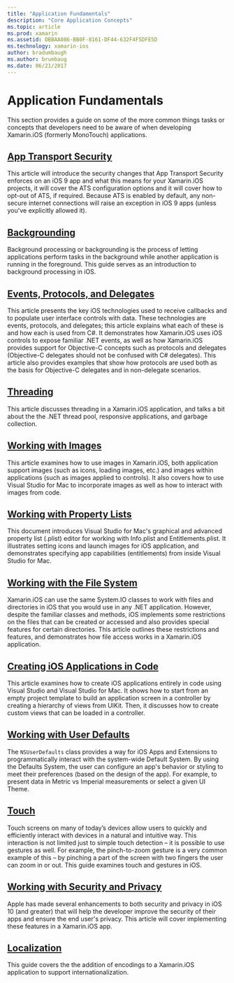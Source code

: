 ```yaml
---
title: "Application Fundamentals"
description: "Core Application Concepts"
ms.topic: article
ms.prod: xamarin
ms.assetid: DBBAA086-BB0F-8161-DF44-632F4F5DFE5D
ms.technology: xamarin-ios
author: bradumbaugh
ms.author: brumbaug
ms.date: 06/21/2017
---
```


# Application Fundamentals

This section provides a guide on some of the more common things tasks or
concepts that developers need to be aware of when developing Xamarin.iOS (formerly MonoTouch) applications.

## [App Transport Security](~/ios/app-fundamentals/ats.md)

This article will introduce the security changes that App Transport Security enforces on an iOS 9 app and what this means for your Xamarin.iOS projects, it will cover the ATS configuration options and it will cover how to opt-out of ATS, if required. Because ATS is enabled by default, any non-secure internet connections will raise an exception in iOS 9 apps (unless you've explicitly allowed it).


## [Backgrounding](~/ios/app-fundamentals/backgrounding/index.md)

Background processing or backgrounding is the process of letting applications perform tasks in the background while another application is running in the foreground. This guide serves as an introduction to background processing in iOS.


## [Events, Protocols, and Delegates](~/ios/app-fundamentals/delegates-protocols-and-events.md)

This article presents the key iOS technologies used to receive callbacks and to populate user interface controls with data. These technologies are events, protocols, and delegates; this article explains what each of these is and how each is used from C#. It demonstrates how Xamarin.iOS uses iOS controls to expose familiar .NET events, as well as how Xamarin.iOS provides support for Objective-C concepts such as protocols and delegates (Objective-C delegates should not be confused with C# delegates). This article also provides examples that show how protocols are used both as the basis for Objective-C delegates and in non-delegate scenarios.

## [Threading](~/ios/app-fundamentals/threading.md)

This article discusses threading in a Xamarin.iOS application, and talks a bit
about the the .NET thread pool, responsive applications, and garbage
collection.&nbsp;

## [Working with Images](~/ios/app-fundamentals/images-icons/index.md)

This article examines how to use images in Xamarin.iOS, both application
support images (such as icons, loading images, etc.) and images within
applications (such as images applied to controls). It also covers how to use
Visual Studio for Mac to incorporate images as well as how to interact with images from
code.

## [Working with Property Lists](~/ios/app-fundamentals/index.md)

This document introduces Visual Studio for Mac's graphical and advanced property list (.plist) editor for working with Info.plist and Entitlements.plist. It illustrates setting icons and launch images for iOS application, and demonstrates specifying app capabilities (entitlements) from inside Visual Studio for Mac.

## [Working with the File System](~/ios/app-fundamentals/file-system.md)

Xamarin.iOS can use the same System.IO classes to work with files and
directories in iOS that you would use in any .NET application. However, despite
the familiar classes and methods, iOS implements some restrictions on the files
that can be created or accessed and also provides special features for certain
directories. This article outlines these restrictions and features, and
demonstrates how file access works in a Xamarin.iOS application.

## [Creating iOS Applications in Code](~/ios/app-fundamentals/ios-code-only.md)

This article examines how to create iOS applications entirely in code using Visual Studio and Visual Studio for Mac. It shows how to start from an empty project template to build an application screen in a controller by creating a hierarchy of views from UIKit. Then, it discusses how to create custom views that can be loaded in a controller.

## [Working with User Defaults](~/ios/app-fundamentals/user-defaults.md)

The `NSUserDefaults` class provides a way for iOS Apps and Extensions to programmatically interact with the system-wide Default System. By using the Defaults System, the user can configure an app's behavior or styling to meet their preferences (based on the design of the app). For example, to present data in Metric vs Imperial measurements or select a given UI Theme.

## [Touch](~/ios/app-fundamentals/touch/index.md)

Touch screens on many of today’s devices allow users to quickly and efficiently interact with devices in a natural and intuitive way. This interaction is not limited just to simple touch detection – it is possible to use gestures as well. For example, the pinch-to-zoom gesture is a very common example of this – by pinching a part of the screen with two fingers the user can zoom in or out. This guide examines touch and gestures in iOS.

## [Working with Security and Privacy](~/ios/app-fundamentals/security-privacy.md)

Apple has made several enhancements to both security and privacy in iOS 10 (and greater) that will help the developer improve the security of their apps and ensure the end user's privacy. This article will cover implementing these features in a Xamarin.iOS app.

##  [Localization](~/ios/app-fundamentals/localization/index.md)

This guide covers the the addition of encodings to a Xamarin.iOS application to
support internationalization.